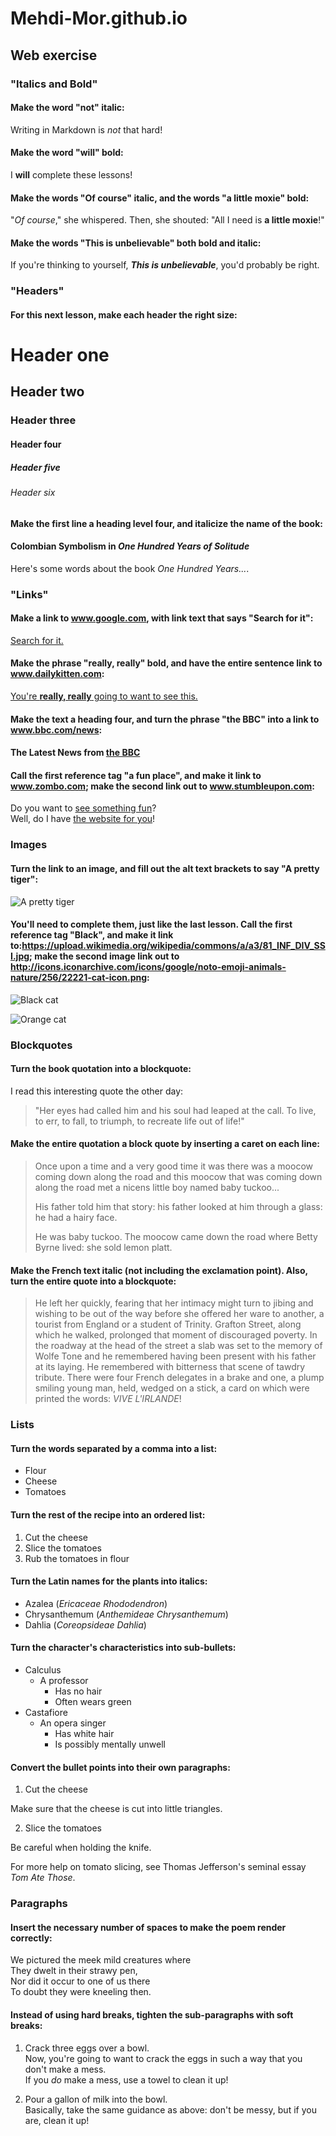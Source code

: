 # Mehdi-Mor.github.io
## <Mehdi Tahari> Web exercise
### "Italics and Bold"
#### Make the word "not" italic:
Writing in Markdown is _not_ that hard!
#### Make the word "will" bold:
I **will** complete these lessons!
#### Make the words "Of course" italic, and the words "a little moxie" bold:
"_Of course_," she whispered. Then, she shouted: "All I need is **a little moxie**!"
#### Make the words "This is unbelievable" both bold and italic:
If you're thinking to yourself, **_This is unbelievable_**, you'd probably be right.
  ### "Headers"
  #### For this next lesson, make each header the right size:
  # Header one
  ## Header two
  ### Header three
  #### Header four
  ##### Header five
  ###### Header six
#### Make the first line a heading level four, and italicize the name of the book:
 #### Colombian Symbolism in _One Hundred Years of Solitude_

Here's some words about the book _One Hundred Years..._.
### "Links"
#### Make a link to www.google.com, with link text that says "Search for it":
[Search for it.](www.google.com)
#### Make the phrase "really, really" bold, and have the entire sentence link to www.dailykitten.com:
[You're **really, really** going to want to see this.](www.dailykitten.com)
#### Make the text a heading four, and turn the phrase "the BBC" into a link to www.bbc.com/news:
#### The Latest News from [the BBC](www.bbc.com/news)
#### Call the first reference tag "a fun place", and make it link to www.zombo.com; make the second link out to www.stumbleupon.com:
Do you want to [see something fun][a fun place]?  
Well, do I have [the website for you][another fun place]!  

[a fun place]: www.zombo.com  
[another fun place]: www.stumbleupon.com
### Images
#### Turn the link to an image, and fill out the alt text brackets to say "A pretty tiger":
![A pretty tiger](https://upload.wikimedia.org/wikipedia/commons/5/56/Tiger.50.jpg)
#### You'll need to complete them, just like the last lesson. Call the first reference tag "Black", and make it link to:https://upload.wikimedia.org/wikipedia/commons/a/a3/81_INF_DIV_SSI.jpg; make the second image link out to http://icons.iconarchive.com/icons/google/noto-emoji-animals-nature/256/22221-cat-icon.png:
![Black cat][Black]

![Orange cat][Orange]

[Black]: https://upload.wikimedia.org/wikipedia/commons/a/a3/81_INF_DIV_SSI.jpg
[Orange]: http://icons.iconarchive.com/icons/google/noto-emoji-animals-nature/256/22221-cat-icon.png
### Blockquotes
#### Turn the book quotation into a blockquote:
I read this interesting quote the other day:

>"Her eyes had called him and his soul had leaped at the call. To live, to err, to fall, to triumph, to recreate life out of life!"
#### Make the entire quotation a block quote by inserting a caret on each line:
>Once upon a time and a very good time it was there was a moocow coming down along the road and this moocow that was coming down along the road met a nicens little boy named baby tuckoo...
>
>His father told him that story: his father looked at him through a glass: he had a hairy face.
>
>He was baby tuckoo. The moocow came down the road where Betty Byrne lived: she sold lemon platt.
#### Make the French text italic (not including the exclamation point). Also, turn the entire quote into a blockquote:
>He left her quickly, fearing that her intimacy might turn to jibing and wishing to be out of the way before she offered her ware to another, a tourist from England or a student of Trinity. Grafton Street, along which he walked, prolonged that moment of discouraged poverty. In the roadway at the head of the street a slab was set to the memory of Wolfe Tone and he remembered having been present with his father at its laying. He remembered with bitterness that scene of tawdry tribute. There were four French delegates in a brake and one, a plump smiling young man, held, wedged on a stick, a card on which were printed the words: _VIVE L'IRLANDE_!
### Lists
#### Turn the words separated by a comma into a list:
* Flour
* Cheese
* Tomatoes
#### Turn the rest of the recipe into an ordered list:
1. Cut the cheese
2. Slice the tomatoes
3. Rub the tomatoes in flour
#### Turn the Latin names for the plants into italics:
* Azalea (_Ericaceae Rhododendron_)
* Chrysanthemum (_Anthemideae Chrysanthemum_)
* Dahlia (_Coreopsideae Dahlia_)
#### Turn the character's characteristics into sub-bullets:
* Calculus
  * A professor
    * Has no hair
    * Often wears green
* Castafiore
  * An opera singer
    * Has white hair
    * Is possibly mentally unwell
#### Convert the bullet points into their own paragraphs:
1. Cut the cheese  
  
 Make sure that the cheese is cut into little triangles.

2. Slice the tomatoes  
  
 Be careful when holding the knife.
  
 For more help on tomato slicing, see Thomas Jefferson's seminal essay _Tom Ate Those_.
 ### Paragraphs
 #### Insert the necessary number of spaces to make the poem render correctly:
 We pictured the meek mild creatures where  
They dwelt in their strawy pen,  
Nor did it occur to one of us there  
To doubt they were kneeling then.
#### Instead of using hard breaks, tighten the sub-paragraphs with soft breaks:
1. Crack three eggs over a bowl.  
 Now, you're going to want to crack the eggs in such a way that you don't make a mess.  
 If you _do_ make a mess, use a towel to clean it up!

2. Pour a gallon of milk into the bowl.  
 Basically, take the same guidance as above: don't be messy, but if you are, clean it up!
